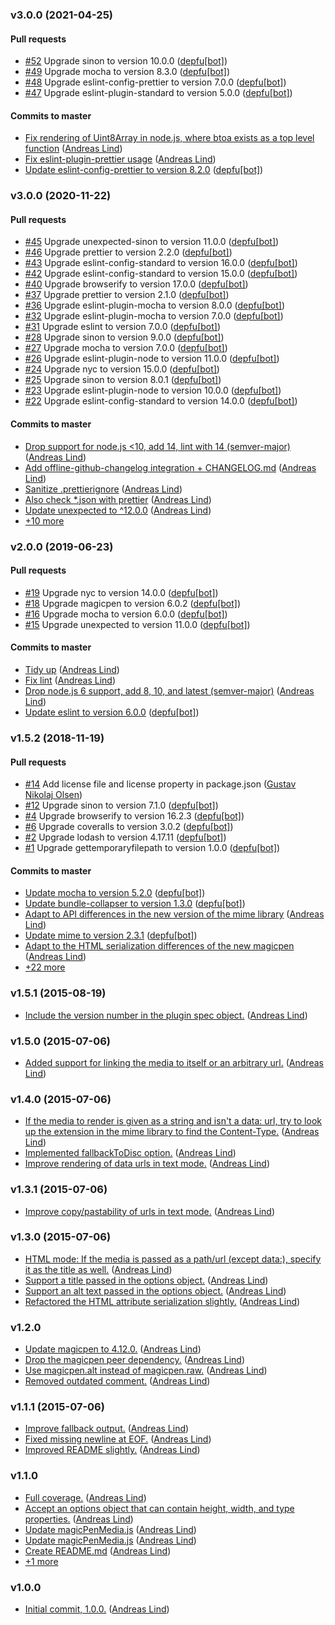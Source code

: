 ### v3.0.0 (2021-04-25)

#### Pull requests

- [#52](https://github.com/unexpectedjs/magicpen-media/pull/52) Upgrade sinon to version 10.0.0 ([depfu[bot]](mailto:23717796+depfu[bot]@users.noreply.github.com))
- [#49](https://github.com/unexpectedjs/magicpen-media/pull/49) Upgrade mocha to version 8.3.0 ([depfu[bot]](mailto:23717796+depfu[bot]@users.noreply.github.com))
- [#48](https://github.com/unexpectedjs/magicpen-media/pull/48) Upgrade eslint-config-prettier to version 7.0.0 ([depfu[bot]](mailto:23717796+depfu[bot]@users.noreply.github.com))
- [#47](https://github.com/unexpectedjs/magicpen-media/pull/47) Upgrade eslint-plugin-standard to version 5.0.0 ([depfu[bot]](mailto:23717796+depfu[bot]@users.noreply.github.com))

#### Commits to master

- [Fix rendering of Uint8Array in node.js, where btoa exists as a top level function](https://github.com/unexpectedjs/magicpen-media/commit/95d5405a6ccb468c01848e2b4c603dea8e32523a) ([Andreas Lind](mailto:andreas.lind@workday.com))
- [Fix eslint-plugin-prettier usage](https://github.com/unexpectedjs/magicpen-media/commit/1079255a42e03a48a02d4f9ac298aa4b8233f24a) ([Andreas Lind](mailto:andreas.lind@workday.com))
- [Update eslint-config-prettier to version 8.2.0](https://github.com/unexpectedjs/magicpen-media/commit/594864126359e77e38a16df9022e818c90b6f8f6) ([depfu[bot]](mailto:23717796+depfu[bot]@users.noreply.github.com))

### v3.0.0 (2020-11-22)

#### Pull requests

- [#45](https://github.com/unexpectedjs/magicpen-media/pull/45) Upgrade unexpected-sinon to version 11.0.0 ([depfu[bot]](mailto:23717796+depfu[bot]@users.noreply.github.com))
- [#46](https://github.com/unexpectedjs/magicpen-media/pull/46) Upgrade prettier to version 2.2.0 ([depfu[bot]](mailto:23717796+depfu[bot]@users.noreply.github.com))
- [#43](https://github.com/unexpectedjs/magicpen-media/pull/43) Upgrade eslint-config-standard to version 16.0.0 ([depfu[bot]](mailto:23717796+depfu[bot]@users.noreply.github.com))
- [#42](https://github.com/unexpectedjs/magicpen-media/pull/42) Upgrade eslint-config-standard to version 15.0.0 ([depfu[bot]](mailto:23717796+depfu[bot]@users.noreply.github.com))
- [#40](https://github.com/unexpectedjs/magicpen-media/pull/40) Upgrade browserify to version 17.0.0 ([depfu[bot]](mailto:23717796+depfu[bot]@users.noreply.github.com))
- [#37](https://github.com/unexpectedjs/magicpen-media/pull/37) Upgrade prettier to version 2.1.0 ([depfu[bot]](mailto:23717796+depfu[bot]@users.noreply.github.com))
- [#36](https://github.com/unexpectedjs/magicpen-media/pull/36) Upgrade eslint-plugin-mocha to version 8.0.0 ([depfu[bot]](mailto:23717796+depfu[bot]@users.noreply.github.com))
- [#32](https://github.com/unexpectedjs/magicpen-media/pull/32) Upgrade eslint-plugin-mocha to version 7.0.0 ([depfu[bot]](mailto:23717796+depfu[bot]@users.noreply.github.com))
- [#31](https://github.com/unexpectedjs/magicpen-media/pull/31) Upgrade eslint to version 7.0.0 ([depfu[bot]](mailto:23717796+depfu[bot]@users.noreply.github.com))
- [#28](https://github.com/unexpectedjs/magicpen-media/pull/28) Upgrade sinon to version 9.0.0 ([depfu[bot]](mailto:23717796+depfu[bot]@users.noreply.github.com))
- [#27](https://github.com/unexpectedjs/magicpen-media/pull/27) Upgrade mocha to version 7.0.0 ([depfu[bot]](mailto:23717796+depfu[bot]@users.noreply.github.com))
- [#26](https://github.com/unexpectedjs/magicpen-media/pull/26) Upgrade eslint-plugin-node to version 11.0.0 ([depfu[bot]](mailto:23717796+depfu[bot]@users.noreply.github.com))
- [#24](https://github.com/unexpectedjs/magicpen-media/pull/24) Upgrade nyc to version 15.0.0 ([depfu[bot]](mailto:23717796+depfu[bot]@users.noreply.github.com))
- [#25](https://github.com/unexpectedjs/magicpen-media/pull/25) Upgrade sinon to version 8.0.1 ([depfu[bot]](mailto:23717796+depfu[bot]@users.noreply.github.com))
- [#23](https://github.com/unexpectedjs/magicpen-media/pull/23) Upgrade eslint-plugin-node to version 10.0.0 ([depfu[bot]](mailto:23717796+depfu[bot]@users.noreply.github.com))
- [#22](https://github.com/unexpectedjs/magicpen-media/pull/22) Upgrade eslint-config-standard to version 14.0.0 ([depfu[bot]](mailto:23717796+depfu[bot]@users.noreply.github.com))

#### Commits to master

- [Drop support for node.js &lt;10, add 14, lint with 14 \(semver-major\)](https://github.com/unexpectedjs/magicpen-media/commit/c2f580b5b8b9403825308f7e5f6fbe62f55113cc) ([Andreas Lind](mailto:andreaslindpetersen@gmail.com))
- [Add offline-github-changelog integration + CHANGELOG.md](https://github.com/unexpectedjs/magicpen-media/commit/0fbb8a64450b900646261c48d621810b2272efac) ([Andreas Lind](mailto:andreaslindpetersen@gmail.com))
- [Sanitize .prettierignore](https://github.com/unexpectedjs/magicpen-media/commit/c1cfd287ba7b28023200f1e30ed6e65c625a45d3) ([Andreas Lind](mailto:andreaslindpetersen@gmail.com))
- [Also check \*.json with prettier](https://github.com/unexpectedjs/magicpen-media/commit/fd864bfb1c3de3c838222ec226499cadbe0b1691) ([Andreas Lind](mailto:andreaslindpetersen@gmail.com))
- [Update unexpected to ^12.0.0](https://github.com/unexpectedjs/magicpen-media/commit/b5b50b44224932dc0eca1dc09c6ee9094877453e) ([Andreas Lind](mailto:andreaslindpetersen@gmail.com))
- [+10 more](https://github.com/unexpectedjs/magicpen-media/compare/v2.0.0...v3.0.0)

### v2.0.0 (2019-06-23)

#### Pull requests

- [#19](https://github.com/unexpectedjs/magicpen-media/pull/19) Upgrade nyc to version 14.0.0 ([depfu[bot]](mailto:depfu[bot]@users.noreply.github.com))
- [#18](https://github.com/unexpectedjs/magicpen-media/pull/18) Upgrade magicpen to version 6.0.2 ([depfu[bot]](mailto:depfu[bot]@users.noreply.github.com))
- [#16](https://github.com/unexpectedjs/magicpen-media/pull/16) Upgrade mocha to version 6.0.0 ([depfu[bot]](mailto:depfu[bot]@users.noreply.github.com))
- [#15](https://github.com/unexpectedjs/magicpen-media/pull/15) Upgrade unexpected to version 11.0.0 ([depfu[bot]](mailto:depfu[bot]@users.noreply.github.com))

#### Commits to master

- [Tidy up](https://github.com/unexpectedjs/magicpen-media/commit/cfb0b4f69b102324b19912aacef21648d5bee851) ([Andreas Lind](mailto:andreaslindpetersen@gmail.com))
- [Fix lint](https://github.com/unexpectedjs/magicpen-media/commit/ace8af4df04d1eeff73e18e6c19161ab490bff30) ([Andreas Lind](mailto:andreaslindpetersen@gmail.com))
- [Drop node.js 6 support, add 8, 10, and latest \(semver-major\)](https://github.com/unexpectedjs/magicpen-media/commit/e5026cabbc4523eed290ae244f226f3cdd10eeb2) ([Andreas Lind](mailto:andreaslindpetersen@gmail.com))
- [Update eslint to version 6.0.0](https://github.com/unexpectedjs/magicpen-media/commit/6f707e8ff972eabb77f7b820bc74a78b3ef4005e) ([depfu[bot]](mailto:23717796+depfu[bot]@users.noreply.github.com))

### v1.5.2 (2018-11-19)

#### Pull requests

- [#14](https://github.com/unexpectedjs/magicpen-media/pull/14) Add license file and license property in package.json ([Gustav Nikolaj Olsen](mailto:gno@one.com))
- [#12](https://github.com/unexpectedjs/magicpen-media/pull/12) Upgrade sinon to version 7.1.0 ([depfu[bot]](mailto:depfu[bot]@users.noreply.github.com))
- [#4](https://github.com/unexpectedjs/magicpen-media/pull/4) Upgrade browserify to version 16.2.3 ([depfu[bot]](mailto:depfu[bot]@users.noreply.github.com))
- [#6](https://github.com/unexpectedjs/magicpen-media/pull/6) Upgrade coveralls to version 3.0.2 ([depfu[bot]](mailto:depfu[bot]@users.noreply.github.com))
- [#2](https://github.com/unexpectedjs/magicpen-media/pull/2) Upgrade lodash to version 4.17.11 ([depfu[bot]](mailto:depfu[bot]@users.noreply.github.com))
- [#1](https://github.com/unexpectedjs/magicpen-media/pull/1) Upgrade gettemporaryfilepath to version 1.0.0 ([depfu[bot]](mailto:depfu[bot]@users.noreply.github.com))

#### Commits to master

- [Update mocha to version 5.2.0](https://github.com/unexpectedjs/magicpen-media/commit/90fbef08cbd45d97de159ccf5d1c6dad7aeabe2d) ([depfu[bot]](mailto:depfu[bot]@users.noreply.github.com))
- [Update bundle-collapser to version 1.3.0](https://github.com/unexpectedjs/magicpen-media/commit/3fba7b5b10c834496fe63c3442934fc3f516c166) ([depfu[bot]](mailto:depfu[bot]@users.noreply.github.com))
- [Adapt to API differences in the new version of the mime library](https://github.com/unexpectedjs/magicpen-media/commit/e39a6d09ea0894a367693d57950b30ead866b0a0) ([Andreas Lind](mailto:andreaslindpetersen@gmail.com))
- [Update mime to version 2.3.1](https://github.com/unexpectedjs/magicpen-media/commit/a74b3dccec1533cedb2e63a502d5cb8692ab8f82) ([depfu[bot]](mailto:depfu[bot]@users.noreply.github.com))
- [Adapt to the HTML serialization differences of the new magicpen](https://github.com/unexpectedjs/magicpen-media/commit/5d810473d80f249a21fc44d414f2ae5d4e54eaa8) ([Andreas Lind](mailto:andreaslindpetersen@gmail.com))
- [+22 more](https://github.com/unexpectedjs/magicpen-media/compare/v1.5.1...v1.5.2)

### v1.5.1 (2015-08-19)

- [Include the version number in the plugin spec object.](https://github.com/unexpectedjs/magicpen-media/commit/7838e64e209ae0cb6d88e0e55c901cee52fccab4) ([Andreas Lind](mailto:andreas@one.com))

### v1.5.0 (2015-07-06)

- [Added support for linking the media to itself or an arbitrary url.](https://github.com/unexpectedjs/magicpen-media/commit/d9b727ceb54b0f975b38e33cfbb2226c5d4669d9) ([Andreas Lind](mailto:andreas@one.com))

### v1.4.0 (2015-07-06)

- [If the media to render is given as a string and isn't a data: url, try to look up the extension in the mime library to find the Content-Type.](https://github.com/unexpectedjs/magicpen-media/commit/c684ada058eca643688283fcf0d1043a8a09264b) ([Andreas Lind](mailto:andreas@one.com))
- [Implemented fallbackToDisc option.](https://github.com/unexpectedjs/magicpen-media/commit/ee63ab1432789bedbcc3e792cab539d20b34f58b) ([Andreas Lind](mailto:andreas@one.com))
- [Improve rendering of data urls in text mode.](https://github.com/unexpectedjs/magicpen-media/commit/0994238fe8bdaec4559837b62da7f0117b4390e2) ([Andreas Lind](mailto:andreas@one.com))

### v1.3.1 (2015-07-06)

- [Improve copy\/pastability of urls in text mode.](https://github.com/unexpectedjs/magicpen-media/commit/29b33f33ebe780d98cbc6320cb633989dac096cb) ([Andreas Lind](mailto:andreas@one.com))

### v1.3.0 (2015-07-06)

- [HTML mode: If the media is passed as a path\/url \(except data:\), specify it as the title as well.](https://github.com/unexpectedjs/magicpen-media/commit/429490e3319d7dbe382cf8c2e7ab50a160c91187) ([Andreas Lind](mailto:andreas@one.com))
- [Support a title passed in the options object.](https://github.com/unexpectedjs/magicpen-media/commit/b35623a76af5fa0001ce94dbf5fdf468b5424a77) ([Andreas Lind](mailto:andreas@one.com))
- [Support an alt text passed in the options object.](https://github.com/unexpectedjs/magicpen-media/commit/645403c6898b09a317f1c783a3fae3c639c286eb) ([Andreas Lind](mailto:andreas@one.com))
- [Refactored the HTML attribute serialization slightly.](https://github.com/unexpectedjs/magicpen-media/commit/7b1bb1f9ef1b9ef286c4134a40f3a7b0779346fb) ([Andreas Lind](mailto:andreas@one.com))

### v1.2.0

- [Update magicpen to 4.12.0.](https://github.com/unexpectedjs/magicpen-media/commit/4a493ab900d0c7f4b34cffd6fed4e1bd5a508afa) ([Andreas Lind](mailto:andreas@one.com))
- [Drop the magicpen peer dependency.](https://github.com/unexpectedjs/magicpen-media/commit/bf48247e5419a8434b2d4764ba1fc298e9e1e329) ([Andreas Lind](mailto:andreas@one.com))
- [Use magicpen.alt instead of magicpen.raw.](https://github.com/unexpectedjs/magicpen-media/commit/1252000d88d2107347177ef4829d9648ce79403f) ([Andreas Lind](mailto:andreas@one.com))
- [Removed outdated comment.](https://github.com/unexpectedjs/magicpen-media/commit/04b6746175f9da0edae1012d380bcba341cacd0b) ([Andreas Lind](mailto:andreas@one.com))

### v1.1.1 (2015-07-06)

- [Improve fallback output.](https://github.com/unexpectedjs/magicpen-media/commit/b3ad554d90beead1c321624e291c39a49c8a20b0) ([Andreas Lind](mailto:andreas@one.com))
- [Fixed missing newline at EOF.](https://github.com/unexpectedjs/magicpen-media/commit/0e2f84602c793aedf165f7fb9bf33a634ad37fe6) ([Andreas Lind](mailto:andreas@one.com))
- [Improved README slightly.](https://github.com/unexpectedjs/magicpen-media/commit/fb6921b34056b485349175910ae8647206f0f669) ([Andreas Lind](mailto:andreas@one.com))

### v1.1.0

- [Full coverage.](https://github.com/unexpectedjs/magicpen-media/commit/8a0e42f21a0dfa78041e93d40de677e53083f1f5) ([Andreas Lind](mailto:andreas@one.com))
- [Accept an options object that can contain height, width, and type properties.](https://github.com/unexpectedjs/magicpen-media/commit/f34a5ce4b37e33218070f51327189b4bd909f4e1) ([Andreas Lind](mailto:andreas@one.com))
- [Update magicPenMedia.js](https://github.com/unexpectedjs/magicpen-media/commit/6a82bbe0a475ca88b607940afcd520ef169ce35a) ([Andreas Lind](mailto:andreas@one.com))
- [Update magicPenMedia.js](https://github.com/unexpectedjs/magicpen-media/commit/505c06312991d9f8104a8f215641fbeeba096557) ([Andreas Lind](mailto:andreas@one.com))
- [Create README.md](https://github.com/unexpectedjs/magicpen-media/commit/7535e380965c850b40ab1b9b2303696ac4f48334) ([Andreas Lind](mailto:andreas@one.com))
- [+1 more](https://github.com/unexpectedjs/magicpen-media/compare/v1.0.0...v1.1.0)

### v1.0.0

- [Initial commit, 1.0.0.](https://github.com/unexpectedjs/magicpen-media/commit/40cd7f7bfc3002ada234ff2b70b9434de41e9ebc) ([Andreas Lind](mailto:andreas@one.com))
